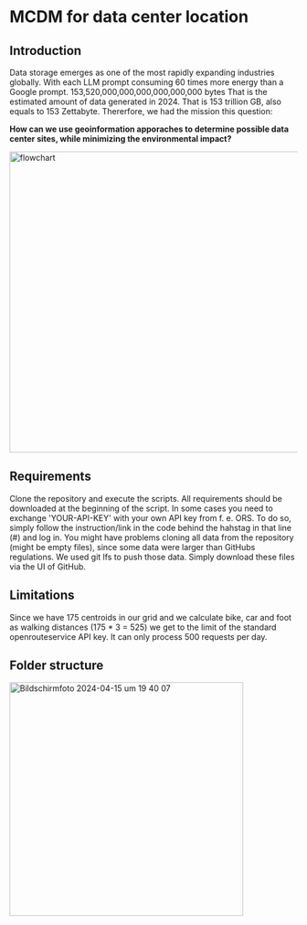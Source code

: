 # MCDM for data center location

## Introduction

Data storage emerges as one of the most rapidly expanding industries globally. With each LLM prompt consuming 60 times more energy than a Google prompt. 
153,520,000,000,000,000,000,000 bytes 
That is the estimated amount of data generated in 2024. That is 153 trillion GB, also equals to 153 Zettabyte.
Thererfore, we had the mission this question:

**How can we use geoinformation apporaches to determine possible data center sites, while minimizing the environmental impact?**

<img width="527" alt="flowchart" src="https://github.com/celthome/MCDA-for-data-center-location/assets/146074360/9d875919-2116-47f8-980e-6e54f03e0f10">

## Requirements
Clone the repository and execute the scripts. All requirements should be downloaded at the beginning of the script. In some cases you need to exchange 'YOUR-API-KEY' with your own API key from f. e. ORS. To do so, simply follow the instruction/link in the code behind the hahstag in that line (#) and log in. 
You might have problems cloning all data from the repository (might be empty files), since some data were larger than GitHubs regulations. We used git lfs to push those data. Simply download these files via the UI of GitHub.

## Limitations
Since we have 175 centroids in our grid and we calculate bike, car and foot as walking distances (175 * 3 = 525) we get to the limit of the standard openrouteservice API key. It can only process 500 requests per day.
 
## Folder structure

<img width="409" alt="Bildschirmfoto 2024-04-15 um 19 40 07" src="https://github.com/celthome/MCDA-for-data-center-location/assets/146074360/ddf02d2d-beb0-4269-8123-e3e1d7f9bfcc">

